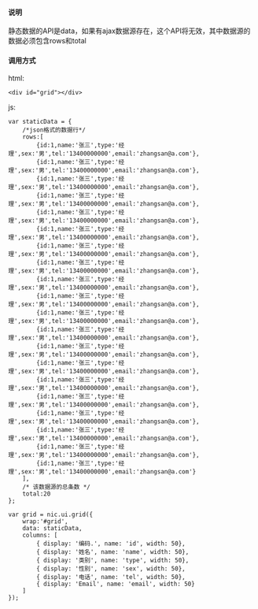 #### 说明

静态数据的API是data，如果有ajax数据源存在，这个API将无效，其中数据源的数据必须包含rows和total

#### 调用方式

html:

	<div id="grid"></div>

js:

	var staticData = {
		/*json格式的数据行*/
		rows:[
			{id:1,name:'张三',type:'经理',sex:'男',tel:'13400000000',email:'zhangsan@a.com'},
			{id:1,name:'张三',type:'经理',sex:'男',tel:'13400000000',email:'zhangsan@a.com'},
			{id:1,name:'张三',type:'经理',sex:'男',tel:'13400000000',email:'zhangsan@a.com'},
			{id:1,name:'张三',type:'经理',sex:'男',tel:'13400000000',email:'zhangsan@a.com'},
			{id:1,name:'张三',type:'经理',sex:'男',tel:'13400000000',email:'zhangsan@a.com'},
			{id:1,name:'张三',type:'经理',sex:'男',tel:'13400000000',email:'zhangsan@a.com'},
			{id:1,name:'张三',type:'经理',sex:'男',tel:'13400000000',email:'zhangsan@a.com'},
			{id:1,name:'张三',type:'经理',sex:'男',tel:'13400000000',email:'zhangsan@a.com'},
			{id:1,name:'张三',type:'经理',sex:'男',tel:'13400000000',email:'zhangsan@a.com'},
			{id:1,name:'张三',type:'经理',sex:'男',tel:'13400000000',email:'zhangsan@a.com'},
			{id:1,name:'张三',type:'经理',sex:'男',tel:'13400000000',email:'zhangsan@a.com'},
			{id:1,name:'张三',type:'经理',sex:'男',tel:'13400000000',email:'zhangsan@a.com'},
			{id:1,name:'张三',type:'经理',sex:'男',tel:'13400000000',email:'zhangsan@a.com'},
			{id:1,name:'张三',type:'经理',sex:'男',tel:'13400000000',email:'zhangsan@a.com'},
			{id:1,name:'张三',type:'经理',sex:'男',tel:'13400000000',email:'zhangsan@a.com'},
			{id:1,name:'张三',type:'经理',sex:'男',tel:'13400000000',email:'zhangsan@a.com'},
			{id:1,name:'张三',type:'经理',sex:'男',tel:'13400000000',email:'zhangsan@a.com'},
			{id:1,name:'张三',type:'经理',sex:'男',tel:'13400000000',email:'zhangsan@a.com'},
			{id:1,name:'张三',type:'经理',sex:'男',tel:'13400000000',email:'zhangsan@a.com'},
			{id:1,name:'张三',type:'经理',sex:'男',tel:'13400000000',email:'zhangsan@a.com'}
		],
		/* 该数据源的总条数 */
		total:20 
	};
	
	var grid = nic.ui.grid({
		wrap:'#grid',
		data: staticData,
		columns: [
			{ display: '编码.', name: 'id', width: 50},
			{ display: '姓名', name: 'name', width: 50},
			{ display: '类别', name: 'type', width: 50},
			{ display: '性别', name: 'sex', width: 50},
			{ display: '电话', name: 'tel', width: 50},
			{ display: 'Email', name: 'email', width: 50}
		]
	});